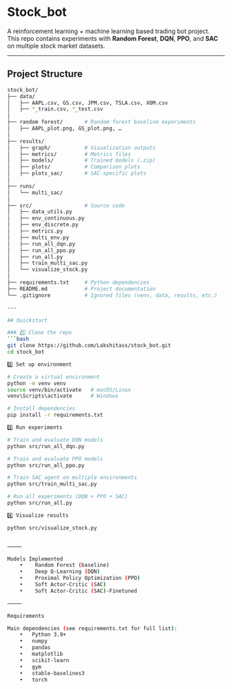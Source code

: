 
# Stock_bot

A reinforcement learning + machine learning based trading bot project.  
This repo contains experiments with **Random Forest**, **DQN**, **PPO**, and **SAC** on multiple stock market datasets.

---

## Project Structure
```bash
stock_bot/
├── data/                
│   ├── AAPL.csv, GS.csv, JPM.csv, TSLA.csv, XOM.csv
│   ├── *_train.csv, *_test.csv
│
├── random forest/       # Random forest baseline experiments
│   ├── AAPL_plot.png, GS_plot.png, …
│
├── results/             
│   ├── graph/           # Visualization outputs
│   ├── metrics/         # Metrics files
│   ├── models/          # Trained models (.zip)
│   ├── plots/           # Comparison plots
│   ├── plots_sac/       # SAC-specific plots
│
├── runs/                
│   └── multi_sac/
│
├── src/                 # Source code
│   ├── data_utils.py
│   ├── env_continuous.py
│   ├── env_discrete.py
│   ├── metrics.py
│   ├── multi_env.py
│   ├── run_all_dqn.py
│   ├── run_all_ppo.py
│   ├── run_all.py
│   ├── train_multi_sac.py
│   └── visualize_stock.py
│
├── requirements.txt     # Python dependencies
├── README.md            # Project documentation
└── .gitignore           # Ignored files (venv, data, results, etc.)

---

## Quickstart

### 1️⃣ Clone the repo
```bash
git clone https://github.com/Lakshitass/stock_bot.git
cd stock_bot

2️⃣ Set up environment

# Create a virtual environment
python -m venv venv
source venv/bin/activate   # macOS/Linux
venv\Scripts\activate      # Windows

# Install dependencies
pip install -r requirements.txt

3️⃣ Run experiments

# Train and evaluate DQN models
python src/run_all_dqn.py

# Train and evaluate PPO models
python src/run_all_ppo.py

# Train SAC agent on multiple environments
python src/train_multi_sac.py

# Run all experiments (DQN + PPO + SAC)
python src/run_all.py

4️⃣ Visualize results

python src/visualize_stock.py


⸻

Models Implemented
	•	 Random Forest (baseline)
	•	 Deep Q-Learning (DQN)
	•	 Proximal Policy Optimization (PPO)
	•	 Soft Actor-Critic (SAC)
	•	 Soft Actor-Critic (SAC)-Finetuned

⸻

Requirements

Main dependencies (see requirements.txt for full list):
	•	Python 3.9+
	•	numpy
	•	pandas
	•	matplotlib
	•	scikit-learn
	•	gym
	•	stable-baselines3
	•	torch


